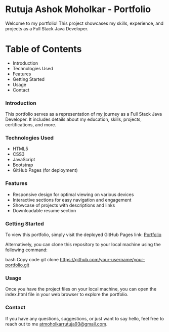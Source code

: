# Rutuja Ashok Moholkar - Portfolio
Welcome to my portfolio! This project showcases my skills, experience, and projects as a Full Stack Java Developer.

# Table of Contents
+ Introduction
+ Technologies Used
+ Features
+ Getting Started
+ Usage
+ Contact


### Introduction
This portfolio serves as a representation of my journey as a Full Stack Java Developer. It includes details about my education, skills, projects, certifications, and more.

### Technologies Used
+ HTML5
+ CSS3
+ JavaScript
+ Bootstrap
+ GitHub Pages (for deployment)
  
### Features
+ Responsive design for optimal viewing on various devices
+ Interactive sections for easy navigation and engagement
+ Showcase of projects with descriptions and links
+ Downloadable resume section
  
### Getting Started
To view this portfolio, simply visit the deployed GitHub Pages link: <a href="" target="_blank">Portfolio</a>

Alternatively, you can clone this repository to your local machine using the following command:

bash
Copy code
git clone https://github.com/your-username/your-portfolio.git

### Usage
Once you have the project files on your local machine, you can open the index.html file in your web browser to explore the portfolio.

### Contact
If you have any questions, suggestions, or just want to say hello, feel free to reach out to me atmoholkarrutuja93@gmail.com.
